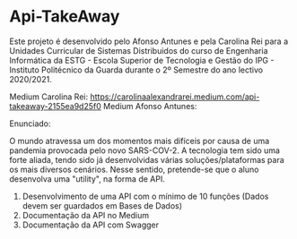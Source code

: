 # Api-TakeAway

Este projeto é desenvolvido pelo Afonso Antunes e pela Carolina Rei para a Unidades Curricular de Sistemas Distribuidos do curso de Engenharia Informática da ESTG - Escola Superior de Tecnologia e Gestão do IPG - Instituto Politécnico da Guarda durante o 2º Semestre do ano lectivo 2020/2021.


Medium Carolina Rei:  https://carolinaalexandrarei.medium.com/api-takeaway-2155ea9d25f0
Medium Afonso Antunes:



Enunciado:

O mundo atravessa um dos momentos mais difíceis por causa de uma pandemia provocada pelo novo SARS-COV-2. A tecnologia tem sido uma forte aliada, tendo sido já desenvolvidas várias soluções/plataformas para os mais diversos cenários. Nesse sentido, pretende-se que o aluno desenvolva uma "utility", na forma de API.


1) Desenvolvimento de uma API com o mínimo de 10 funções (Dados devem ser guardados em Bases de Dados)
2) Documentação da API no Medium
3) Documentação da API com Swagger
